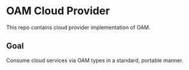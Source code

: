 # OAM Cloud Provider

This repo contains cloud provider implementation of OAM.

## Goal

Consume cloud services via OAM types in a standard, portable manner.
